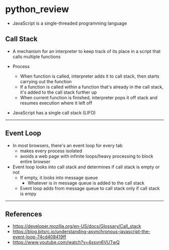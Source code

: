 # python_review

* JavaScript is a single-threaded programming language

## Call Stack
* A mechanism for an interpreter to keep track of its place in a script that calls multiple functions
* Process
  * When function is called, interpreter adds it to call stack, then starts carrying out the function 
  * If a function is called within a function that's already in the call stack, it's added to the call stack further up
  * When current function is finished, interpreter pops it off stack and resumes execution where it left off

*  JavaScript has a single call stack (LIFO)

***

## Event Loop
* In most browsers, there's an event loop for every tab
  * makes every process isolated
  * avoids a web page with infinite loops/heavy processing to block entire browser
* Event loop looks into call stack and determines if call stack is empty or not
  * If empty, it looks into message queue 
    * Whatever is in message queue is added to the call stack
  * Event loop adds from message queue to call stack only if call stack is empy


***

## References
* https://developer.mozilla.org/en-US/docs/Glossary/Call_stack
* https://blog.bitsrc.io/understanding-asynchronous-javascript-the-event-loop-74cd408419ff
* https://www.youtube.com/watch?v=4xsvn6VUTwQ
